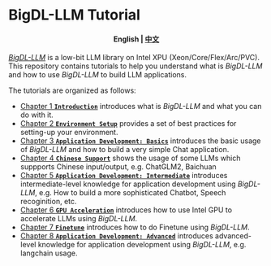 <p align="center"><h1>BigDL-LLM Tutorial</h1><p>
  
<h4 align="center">
    <p>
        <b>English</b> |
        <a href="./Chinese_Version/README.md">中文</a>
    <p>
</h4>

[_BigDL-LLM_](https://github.com/intel-analytics/BigDL/tree/main/python/llm) is a low-bit LLM library on Intel XPU (Xeon/Core/Flex/Arc/PVC). This repository contains tutorials to help you understand what is _BigDL-LLM_ and how to use _BigDL-LLM_ to build LLM applications.

The tutorials are organized as follows:
- [Chapter 1 **`Introduction`**](./ch_1_Introduction/) introduces what is _BigDL-LLM_ and what you can do with it. 
- [Chapter 2 **`Environment Setup`**](./ch_2_Environment_Setup/) provides a set of best practices for setting-up your environment.
- [Chapter 3 **`Application Development: Basics`**](./ch_3_AppDev_Basic/) introduces the basic usage of _BigDL-LLM_ and how to build a very simple Chat application.
- [Chapter 4 **`Chinese Support`**](./ch_4_Chinese_Support/) shows the usage of some LLMs which suppports Chinese input/output, e.g. ChatGLM2, Baichuan  
- [Chapter 5 **`Application Development: Intermediate`**](./ch_5_AppDev_Intermediate/) introduces intermediate-level knowledge for application development using _BigDL-LLM_, e.g. How to build a more sophisticated Chatbot, Speech recoginition, etc. 
- [Chapter 6 **`GPU Acceleration`**](./ch_6_GPU_Acceleration/) introduces how to use Intel GPU to accelerate LLMs using _BigDL-LLM_.
- [Chapter 7 **`Finetune`**](./ch_7_Finetune/) introduces how to do Finetune using _BigDL-LLM_.
- [Chapter 8 **`Application Development: Advanced`**](./ch_8_AppDev_Advanced/) introduces advanced-level knowledge for application development using _BigDL-LLM_, e.g. langchain usage. 

[^1]: Performance varies by use, configuration and other factors. `bigdl-llm` may not optimize to the same degree for non-Intel products. Learn more at www.Intel.com/PerformanceIndex.
